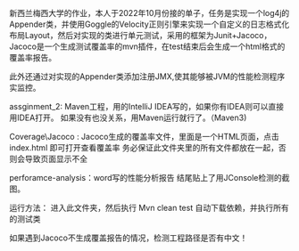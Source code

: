 新西兰梅西大学的作业，本人于2022年10月份接的单子，任务是实现一个log4j的Appender类，并使用Goggle的Velocity正则引擎来实现一个自定义的日志格式化布局Layout，然后对实现的类进行单元测试，采用的框架为Junit+Jacoco，Jacoco是一个生成测试覆盖率的mvn插件，在test结束后会生成一个html格式的覆盖率报告。

此外还通过对实现的Appender类添加注册JMX,使其能够被JVM的性能检测程序实监控。

assginment_2: Maven工程，用的IntelliJ IDEA写的，如果你有IDEA则可以直接用IDEA打开。
如果没有也没关系，用Maven运行就行了。（Maven3)

Coverage\Jacoco : Jacoco生成的覆盖率文件，里面是一个HTML页面，点击index.html
即可打开查看覆盖率
务必保证此文件夹里的所有文件都放在一起，否则会导致页面显示不全

perforamce-analysis：word写的性能分析报告
结尾贴上了用JConsole检测的截图。

运行方法：
进入此文件夹，然后执行 Mvn clean test
自动下载依赖，并执行所有的测试类

如果遇到Jacoco不生成覆盖报告的情况，检测工程路径是否有中文！